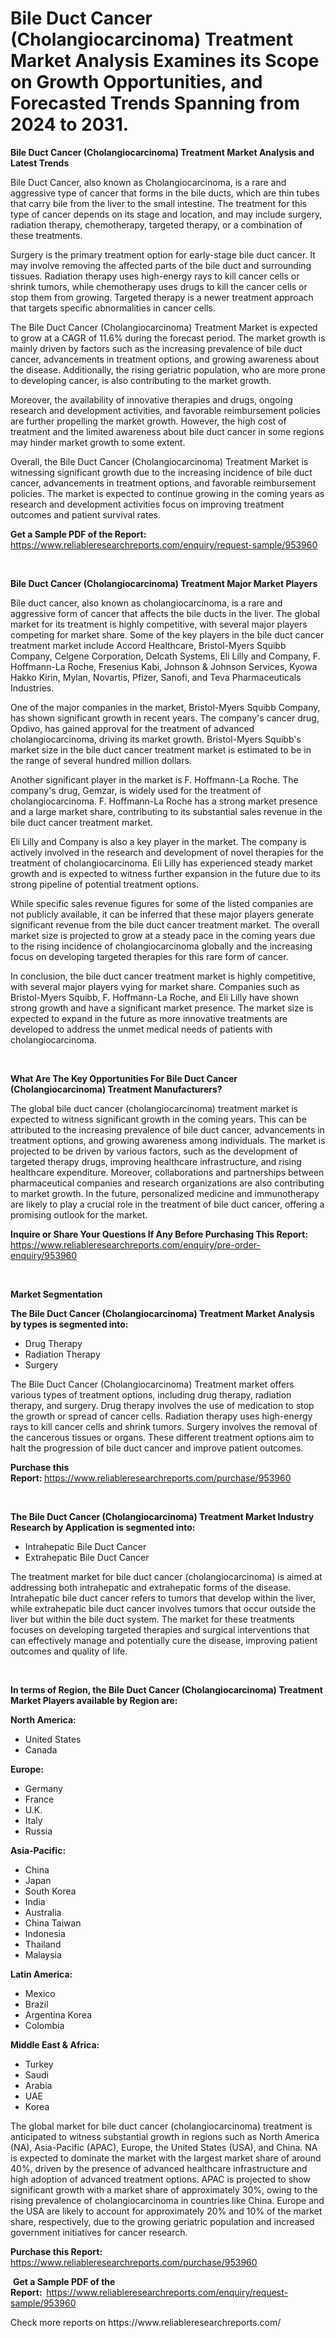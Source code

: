 <p><h1>Bile Duct Cancer (Cholangiocarcinoma) Treatment Market Analysis Examines its Scope on Growth Opportunities, and Forecasted Trends Spanning from 2024 to 2031.</h1></p><p><strong>Bile Duct Cancer (Cholangiocarcinoma) Treatment Market Analysis and Latest Trends</strong></p>
<p><p>Bile Duct Cancer, also known as Cholangiocarcinoma, is a rare and aggressive type of cancer that forms in the bile ducts, which are thin tubes that carry bile from the liver to the small intestine. The treatment for this type of cancer depends on its stage and location, and may include surgery, radiation therapy, chemotherapy, targeted therapy, or a combination of these treatments.</p><p>Surgery is the primary treatment option for early-stage bile duct cancer. It may involve removing the affected parts of the bile duct and surrounding tissues. Radiation therapy uses high-energy rays to kill cancer cells or shrink tumors, while chemotherapy uses drugs to kill the cancer cells or stop them from growing. Targeted therapy is a newer treatment approach that targets specific abnormalities in cancer cells.</p><p>The Bile Duct Cancer (Cholangiocarcinoma) Treatment Market is expected to grow at a CAGR of 11.6% during the forecast period. The market growth is mainly driven by factors such as the increasing prevalence of bile duct cancer, advancements in treatment options, and growing awareness about the disease. Additionally, the rising geriatric population, who are more prone to developing cancer, is also contributing to the market growth.</p><p>Moreover, the availability of innovative therapies and drugs, ongoing research and development activities, and favorable reimbursement policies are further propelling the market growth. However, the high cost of treatment and the limited awareness about bile duct cancer in some regions may hinder market growth to some extent.</p><p>Overall, the Bile Duct Cancer (Cholangiocarcinoma) Treatment Market is witnessing significant growth due to the increasing incidence of bile duct cancer, advancements in treatment options, and favorable reimbursement policies. The market is expected to continue growing in the coming years as research and development activities focus on improving treatment outcomes and patient survival rates.</p></p>
<p><strong>Get a Sample PDF of the Report:&nbsp;</strong> <a href="https://www.reliableresearchreports.com/enquiry/request-sample/953960">https://www.reliableresearchreports.com/enquiry/request-sample/953960</a></p>
<p>&nbsp;</p>
<p><strong>Bile Duct Cancer (Cholangiocarcinoma) Treatment Major Market Players</strong></p>
<p><p>Bile duct cancer, also known as cholangiocarcinoma, is a rare and aggressive form of cancer that affects the bile ducts in the liver. The global market for its treatment is highly competitive, with several major players competing for market share. Some of the key players in the bile duct cancer treatment market include Accord Healthcare, Bristol-Myers Squibb Company, Celgene Corporation, Delcath Systems, Eli Lilly and Company, F. Hoffmann-La Roche, Fresenius Kabi, Johnson & Johnson Services, Kyowa Hakko Kirin, Mylan, Novartis, Pfizer, Sanofi, and Teva Pharmaceuticals Industries.</p><p>One of the major companies in the market, Bristol-Myers Squibb Company, has shown significant growth in recent years. The company's cancer drug, Opdivo, has gained approval for the treatment of advanced cholangiocarcinoma, driving its market growth. Bristol-Myers Squibb's market size in the bile duct cancer treatment market is estimated to be in the range of several hundred million dollars.</p><p>Another significant player in the market is F. Hoffmann-La Roche. The company's drug, Gemzar, is widely used for the treatment of cholangiocarcinoma. F. Hoffmann-La Roche has a strong market presence and a large market share, contributing to its substantial sales revenue in the bile duct cancer treatment market.</p><p>Eli Lilly and Company is also a key player in the market. The company is actively involved in the research and development of novel therapies for the treatment of cholangiocarcinoma. Eli Lilly has experienced steady market growth and is expected to witness further expansion in the future due to its strong pipeline of potential treatment options.</p><p>While specific sales revenue figures for some of the listed companies are not publicly available, it can be inferred that these major players generate significant revenue from the bile duct cancer treatment market. The overall market size is projected to grow at a steady pace in the coming years due to the rising incidence of cholangiocarcinoma globally and the increasing focus on developing targeted therapies for this rare form of cancer.</p><p>In conclusion, the bile duct cancer treatment market is highly competitive, with several major players vying for market share. Companies such as Bristol-Myers Squibb, F. Hoffmann-La Roche, and Eli Lilly have shown strong growth and have a significant market presence. The market size is expected to expand in the future as more innovative treatments are developed to address the unmet medical needs of patients with cholangiocarcinoma.</p></p>
<p>&nbsp;</p>
<p><strong>What Are The Key Opportunities For Bile Duct Cancer (Cholangiocarcinoma) Treatment Manufacturers?</strong></p>
<p><p>The global bile duct cancer (cholangiocarcinoma) treatment market is expected to witness significant growth in the coming years. This can be attributed to the increasing prevalence of bile duct cancer, advancements in treatment options, and growing awareness among individuals. The market is projected to be driven by various factors, such as the development of targeted therapy drugs, improving healthcare infrastructure, and rising healthcare expenditure. Moreover, collaborations and partnerships between pharmaceutical companies and research organizations are also contributing to market growth. In the future, personalized medicine and immunotherapy are likely to play a crucial role in the treatment of bile duct cancer, offering a promising outlook for the market.</p></p>
<p><strong>Inquire or Share Your Questions If Any Before Purchasing This Report:</strong> <a href="https://www.reliableresearchreports.com/enquiry/pre-order-enquiry/953960">https://www.reliableresearchreports.com/enquiry/pre-order-enquiry/953960</a></p>
<p>&nbsp;</p>
<p><strong>Market Segmentation</strong></p>
<p><strong>The Bile Duct Cancer (Cholangiocarcinoma) Treatment Market Analysis by types is segmented into:</strong></p>
<p><ul><li>Drug Therapy</li><li>Radiation Therapy</li><li>Surgery</li></ul></p>
<p><p>The Bile Duct Cancer (Cholangiocarcinoma) Treatment market offers various types of treatment options, including drug therapy, radiation therapy, and surgery. Drug therapy involves the use of medication to stop the growth or spread of cancer cells. Radiation therapy uses high-energy rays to kill cancer cells and shrink tumors. Surgery involves the removal of the cancerous tissues or organs. These different treatment options aim to halt the progression of bile duct cancer and improve patient outcomes.</p></p>
<p><strong>Purchase this Report:&nbsp;</strong><a href="https://www.reliableresearchreports.com/purchase/953960">https://www.reliableresearchreports.com/purchase/953960</a></p>
<p>&nbsp;</p>
<p><strong>The Bile Duct Cancer (Cholangiocarcinoma) Treatment Market Industry Research by Application is segmented into:</strong></p>
<p><ul><li>Intrahepatic Bile Duct Cancer</li><li>Extrahepatic Bile Duct Cancer</li></ul></p>
<p><p>The treatment market for bile duct cancer (cholangiocarcinoma) is aimed at addressing both intrahepatic and extrahepatic forms of the disease. Intrahepatic bile duct cancer refers to tumors that develop within the liver, while extrahepatic bile duct cancer involves tumors that occur outside the liver but within the bile duct system. The market for these treatments focuses on developing targeted therapies and surgical interventions that can effectively manage and potentially cure the disease, improving patient outcomes and quality of life.</p></p>
<p>&nbsp;</p>
<p><strong>In terms of Region, the Bile Duct Cancer (Cholangiocarcinoma) Treatment Market Players available by Region are:</strong></p>
<p>
    <p> <strong> North America: </strong>
        <ul>
            <li>United States</li>
            <li>Canada</li>
        </ul>
        </p> 
    <p> <strong> Europe: </strong>
        <ul>
            <li>Germany</li>
            <li>France</li>
            <li>U.K.</li>
            <li>Italy</li>
            <li>Russia</li>
        </ul>
        </p> 
    <p> <strong> Asia-Pacific: </strong>
        <ul>
            <li>China</li>
            <li>Japan</li>
            <li>South Korea</li>
            <li>India</li>
            <li>Australia</li>
            <li>China Taiwan</li>
            <li>Indonesia</li>
            <li>Thailand</li>
            <li>Malaysia</li>
        </ul>
        </p> 
    <p> <strong> Latin America: </strong>
        <ul>
            <li>Mexico</li>
            <li>Brazil</li>
            <li>Argentina Korea</li>
            <li>Colombia</li>
        </ul>
        </p> 
    <p> <strong> Middle East & Africa: </strong>
        <ul>
            <li>Turkey</li>
            <li>Saudi</li>
            <li>Arabia</li>
            <li>UAE</li>
            <li>Korea</li>
        </ul>
    </p>
    </p>
<p><p>The global market for bile duct cancer (cholangiocarcinoma) treatment is anticipated to witness substantial growth in regions such as North America (NA), Asia-Pacific (APAC), Europe, the United States (USA), and China. NA is expected to dominate the market with the largest market share of around 40%, driven by the presence of advanced healthcare infrastructure and high adoption of advanced treatment options. APAC is projected to show significant growth with a market share of approximately 30%, owing to the rising prevalence of cholangiocarcinoma in countries like China. Europe and the USA are likely to account for approximately 20% and 10% of the market share, respectively, due to the growing geriatric population and increased government initiatives for cancer research.</p></p>
<p><strong>Purchase this Report: </strong><a href="https://www.reliableresearchreports.com/purchase/953960">https://www.reliableresearchreports.com/purchase/953960</a></p>
<p>&nbsp;<strong>Get a Sample PDF of the Report:&nbsp;&nbsp;</strong><a href="https://www.reliableresearchreports.com/enquiry/request-sample/953960">https://www.reliableresearchreports.com/enquiry/request-sample/953960</a></p>
<p><strong></strong></p>
<p>Check more reports on https://www.reliableresearchreports.com/</p>